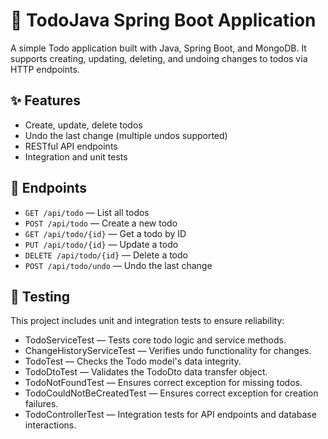 # 📝 TodoJava Spring Boot Application

A simple Todo application built with Java, Spring Boot, and MongoDB.
It supports creating, updating, deleting, and undoing changes to todos via HTTP endpoints.

## ✨ Features

- Create, update, delete todos
- Undo the last change (multiple undos supported)
- RESTful API endpoints
- Integration and unit tests

## 🔗 Endpoints

- `GET /api/todo` — List all todos
- `POST /api/todo` — Create a new todo
- `GET /api/todo/{id}` — Get a todo by ID
- `PUT /api/todo/{id}` — Update a todo
- `DELETE /api/todo/{id}` — Delete a todo
- `POST /api/todo/undo` — Undo the last change

## 🧪 Testing

This project includes unit and integration tests to ensure reliability:

- TodoServiceTest — Tests core todo logic and service methods.
- ChangeHistoryServiceTest — Verifies undo functionality for changes.
- TodoTest — Checks the Todo model's data integrity.
- TodoDtoTest — Validates the TodoDto data transfer object.
- TodoNotFoundTest — Ensures correct exception for missing todos.
- TodoCouldNotBeCreatedTest — Ensures correct exception for creation failures.
- TodoControllerTest — Integration tests for API endpoints and database interactions.